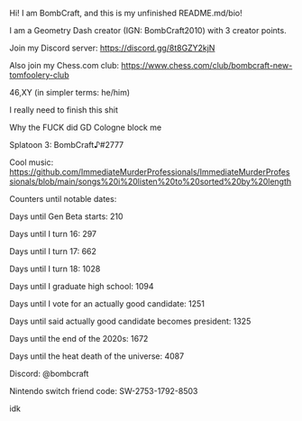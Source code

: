 Hi! I am BombCraft, and this is my unfinished README.md/bio!

I am a Geometry Dash creator (IGN: BombCraft2010) with 3 creator points.

Join my Discord server: https://discord.gg/8t8GZY2kjN

Also join my Chess.com club: https://www.chess.com/club/bombcraft-new-tomfoolery-club

46,XY (in simpler terms: he/him)

I really need to finish this shit

Why the FUCK did GD Cologne block me

Splatoon 3: BombCraft♪#2777

Cool music: https://github.com/ImmediateMurderProfessionals/ImmediateMurderProfessionals/blob/main/songs%20i%20listen%20to%20sorted%20by%20length

Counters until notable dates:

Days until Gen Beta starts: 210

Days until I turn 16: 297

Days until I turn 17: 662

Days until I turn 18: 1028

Days until I graduate high school: 1094

Days until I vote for an actually good candidate: 1251

Days until said actually good candidate becomes president: 1325

Days until the end of the 2020s: 1672

Days until the heat death of the universe: 4087

Discord: @bombcraft

Nintendo switch friend code: SW-2753-1792-8503

idk
